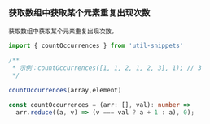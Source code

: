 ### 获取数组中获取某个元素重复出现次数

`获取数组中获取某个元素重复出现次数。`

<template>
    <b>使用</b>
</template>

```ts
import { countOccurrences } from 'util-snippets'

/**
 * 示例：countOccurrences([1, 1, 2, 1, 2, 3], 1); // 3
 */

countOccurrences(array,element)
```

<template>
    <b>代码</b>
</template>

```ts
const countOccurrences = (arr: [], val): number =>
  arr.reduce((a, v) => (v === val ? a + 1 : a), 0);
```


<style>
    b {
        color: #3eaf7c;
    }
</style>

